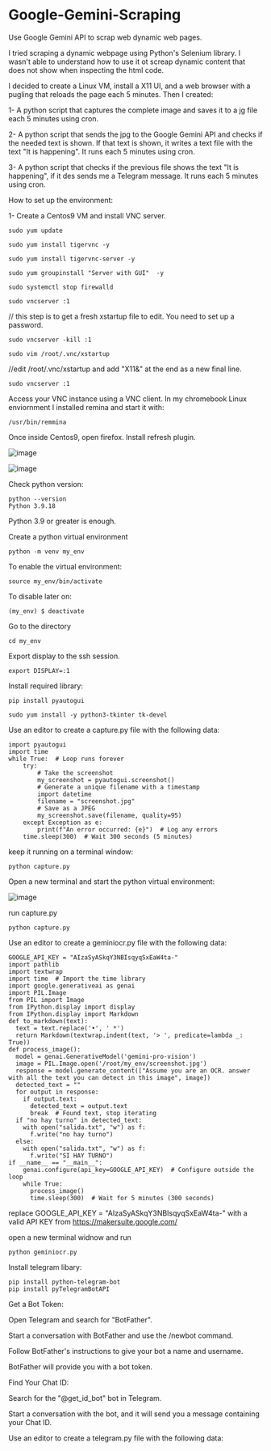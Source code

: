 # Google-Gemini-Scraping
Use Google Gemini API to scrap web dynamic web pages.

I tried scraping a dynamic webpage using Python's Selenium library. I wasn't able to understand how to use it ot screap dynamic content that does not show when inspecting the html code.

I decided to create a Linux VM, install a X11 UI, and a web browser with a pugling that reloads the page each 5 minutes.
Then I created:

1- A python script that captures the complete image and saves it to a jg file each 5 minutes using cron.

2- A python script that sends the jpg to the Google Gemini API and checks if the needed text is shown. If that text is shown, it writes a text file with the text "It is happening". It runs each 5 minutes using cron.

3- A python script that checks if the previous file shows the text "It is happening", if it des sends me a Telegram message. It runs each 5 minutes using cron.

How to set up the environment:

1- Create a Centos9 VM and install VNC server.

    sudo yum update

    sudo yum install tigervnc -y

    sudo yum install tigervnc-server -y

    sudo yum groupinstall "Server with GUI"  -y

    sudo systemctl stop firewalld

    sudo vncserver :1

// this step is to get a fresh xstartup file to edit. You need to set up a password.

    sudo vncserver -kill :1

    sudo vim /root/.vnc/xstartup

//edit /root/.vnc/xstartup and add "X11&" at the end as a new final line.

    sudo vncserver :1

Access your VNC instance using a VNC client. In my chromebook Linux enviornment I installed remina and start it with:

    /usr/bin/remmina

Once inside Centos9, open firefox. Install refresh plugin.

![image](https://github.com/maitas44/Google-Gemini-Scraping/assets/46689794/85a1eb37-31c2-4ef2-b8ab-cf9976cd4a7d)

![image](https://github.com/maitas44/Google-Gemini-Scraping/assets/46689794/94df6afe-5ceb-44bb-b86b-7c066b4c8fcf)

Check python version:

    python --version
    Python 3.9.18

Python 3.9 or greater is enough.

Create a python virtual environment

    python -m venv my_env

To enable the virtual environment:

    source my_env/bin/activate

To disable later on:

    (my_env) $ deactivate

Go to the directory

    cd my_env

Export display to the ssh session.

    export DISPLAY=:1

Install required library:

    pip install pyautogui

    sudo yum install -y python3-tkinter tk-devel 

Use an editor to create a capture.py file with the following data:

    import pyautogui
    import time
    while True:  # Loop runs forever
        try:
            # Take the screenshot
            my_screenshot = pyautogui.screenshot()
            # Generate a unique filename with a timestamp
            import datetime
            filename = "screenshot.jpg"
            # Save as a JPEG 
            my_screenshot.save(filename, quality=95)
        except Exception as e:
            print(f"An error occurred: {e}")  # Log any errors
        time.sleep(300)  # Wait 300 seconds (5 minutes)

keep it running on a terminal window:

    python capture.py

Open a new terminal and start the python virtual environment:

![image](https://github.com/maitas44/Google-Gemini-Scraping/assets/46689794/92cf9746-5957-4aee-93a1-cf7bf8e238c8)

run capture.py

    python capture.py

Use an editor to create a geminiocr.py file with the following data:

    GOOGLE_API_KEY = "AIzaSyASkqY3NBIsqyqSxEaW4ta-"
    import pathlib
    import textwrap
    import time  # Import the time library
    import google.generativeai as genai
    import PIL.Image
    from PIL import Image
    from IPython.display import display
    from IPython.display import Markdown
    def to_markdown(text):
      text = text.replace('•', ' *')
      return Markdown(textwrap.indent(text, '> ', predicate=lambda _: True))
    def process_image():
      model = genai.GenerativeModel('gemini-pro-vision')
      image = PIL.Image.open('/root/my_env/screenshot.jpg')
      response = model.generate_content(["Assume you are an OCR. answer with all the text you can detect in this image", image])
      detected_text = ""
      for output in response:
        if output.text:
          detected_text = output.text
          break  # Found text, stop iterating
      if "no hay turno" in detected_text:
        with open("salida.txt", "w") as f:
          f.write("no hay turno")
      else:
        with open("salida.txt", "w") as f:
          f.write("SI HAY TURNO")
    if __name__ == "__main__": 
        genai.configure(api_key=GOOGLE_API_KEY)  # Configure outside the loop 
        while True:
          process_image()
          time.sleep(300)  # Wait for 5 minutes (300 seconds)

replace GOOGLE_API_KEY = "AIzaSyASkqY3NBIsqyqSxEaW4ta-" with a valid API KEY from https://makersuite.google.com/

open a new terminal widnow and run

    python geminiocr.py
    
Install telegram libary:

    pip install python-telegram-bot 
    pip install pyTelegramBotAPI

Get a Bot Token:

Open Telegram and search for "BotFather".

Start a conversation with BotFather and use the /newbot command.

Follow BotFather's instructions to give your bot a name and username.

BotFather will provide you with a bot token.

Find Your Chat ID:

Search for the "@get_id_bot" bot in Telegram.

Start a conversation with the bot, and it will send you a message containing your Chat ID.

Use an editor to create a telegram.py file with the following data:

